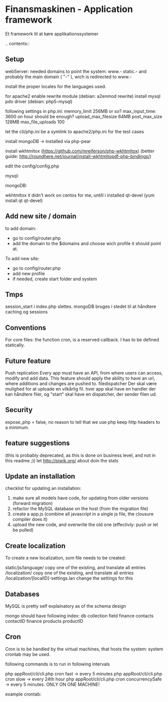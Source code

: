 Finansmaskinen - Application framework
======================================

Et framework til at køre applikationssystemer

.. contents::

Setup
-----
webServer:
needed domains to point the system:
	www.-
	static.-
	and probably the main domain ( "-" ), wich is redirected to www.-

install the proper locales for the languages used.

for apache2
enable rewrite module (debian: a2enmod rewrite)
install mysql pdo driver (debian: php5-mysql)

following settings in php.ini:
	memory_limit 256MB or so?
	max_input_time: 3600 on hour should be enough?
	upload_max_filesize 64MB
	post_max_size 128MB
	max_file_uploads 100
	

let the cli/php.ini be a symlink to apache2/php.ini for the test cases

install mongoDB -> installed via php-pear

install wkhtmltox (https://github.com/mreiferson/php-wkhtmltox) (better guide: http://roundhere.net/journal/install-wkhtmltopdf-php-bindings/)



edit the config/config.php

mysql:

mongoDB:

wkhtmltox
it didn't work on centos for me, untill i installed qt-devel (yum install qt qt-devel)

Add new site / domain
---------------------

to add domain:

 - go to config/router.php
 - add the domain to the $domains and choose wich profile it should point at.
 
To add new site:

 - go to config/router.php
 - add new profile
 - if needed, create start folder and system
 
 
Tmps
----

session_start i index.php slettes. mongoDB bruges i stedet til at håndtere caching og sessions

Conventions
-----------

For core files:
	the function cron, is a reserved callback. I has to be defined statically.
	
Future feature
--------------

Push replication
	Every app must have an API, from where users can access, modify and add
	data. This feature should apply the ability to have an url, where additions
	and changes are pushed to.
filedispatcher
	Der skal være mulighed for at uploade en vilkårlig fil. hver app skal have
	en handler der kan håndtere filer, og "start" skal have en dispatcher, 
	der sender filen ud.
	
Security
--------

expose_php = false, no reason to tell that we use php
keep http headers to a minimum.

feature suggestions
-------------------
(this is probably deprecated, as this is done on business level, and not in this readme ;))
let http://piwik.org/ about doin the stats

Update an installation
----------------------

checklist for updating an installation:
1. make sure all models have code, for updating from older versions (forward migration)
2. refactor the MySQL database on the host (from the migration file)
3. create a app.js (combine all javascript in a single js file, the clousure compiler does it)
4. upload the new code, and overwrite the old one (effectivly: push or let be pulled)

Create localization
-------------------
To create a new localization, som file needs to be created:

static/js/language/ copy one of the existing, and translate all entries
/localization/      copy one of the existing, and translate all entries
/localization/[localID]-settings.lan change the settings for this


Databases
---------
MySQL is pretty self explainatory as of the schema design

mongo should have following index:
db          collection      field
finance     contacts        contactID
finance     products        productID

Cron
----

Cron is to be handled by the virtual machines, that hosts the system:
system crontab may be used.

following commands is to run in following intervals

php appRoot/cli/cli.php cron fast -> every 5 minutes
php appRoot/cli/cli.php cron slow -> every 24th hour
php appRoot/cli/cli.php cron concurrencySafe -> every 5 minutes. ONLY ON ONE MACHINE!

example crontab:
